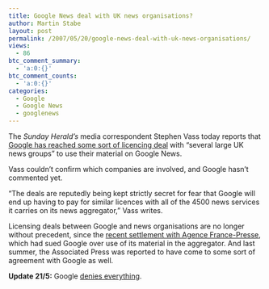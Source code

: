 ```yaml
---
title: Google News deal with UK news organisations?
author: Martin Stabe
layout: post
permalink: /2007/05/20/google-news-deal-with-uk-news-organisations/
views:
  - 86
btc_comment_summary:
  - 'a:0:{}'
btc_comment_counts:
  - 'a:0:{}'
categories:
  - Google
  - Google News
  - googlenews
---
```

The *Sunday Herald&#8217;s* media correspondent Stephen Vass today reports that [Google has reached some sort of licencing deal][1] with &#8220;several large UK news groups&#8221; to use their material on Google News.

Vass couldn&#8217;t confirm which companies are involved, and Google hasn&#8217;t commented yet.

&#8220;The deals are reputedly being kept strictly secret for fear that Google will end up having to pay for similar licences with all of the 4500 news services it carries on its news aggregator,&#8221; Vass writes.

Licensing deals between Google and news organisations are no longer without precedent, since the [recent settlement with Agence France-Presse][2], which had sued Google over use of its material in the aggregator. And last summer, the Associated Press was reported to have come to some sort of agreement with Google as well.

**Update 21/5:** Google [denies everything][3].

 [1]: http://www.sundayherald.com/business/businessnews/display.var.1411787.0.google_reach_deals_with_news_websites.php
 [2]: http://news.yahoo.com/s/afp/20070406/tc_afp/usmediaafpgoogle_070406121614
 [3]: http://www.paidcontent.org/entry/419-google-denies-content-re-use-deal-with-uk-news-publishers/